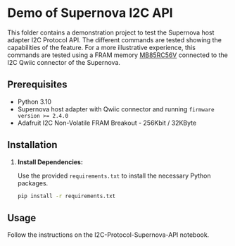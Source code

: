 # Demo of Supernova I2C API

This folder contains a demonstration project to test the Supernova host adapter I2C Protocol API. The different commands are tested showing the capabilities of the feature. For a more illustrative experience, this commands are tested using a FRAM memory [MB85RC56V](https://cdn-learn.adafruit.com/assets/assets/000/043/904/original/MB85RC256V-DS501-00017-3v0-E.pdf?1500009796) connected to the I2C Qwiic connector of the Supernova.

## Prerequisites

- Python 3.10
- Supernova host adapter with Qwiic connector and running `firmware version >= 2.4.0`
- Adafruit I2C Non-Volatile FRAM Breakout - 256Kbit / 32KByte

## Installation

1. **Install Dependencies:**

   Use the provided `requirements.txt` to install the necessary Python packages.

   ```bash
   pip install -r requirements.txt
   ```

## Usage

Follow the instructions on the I2C-Protocol-Supernova-API notebook.